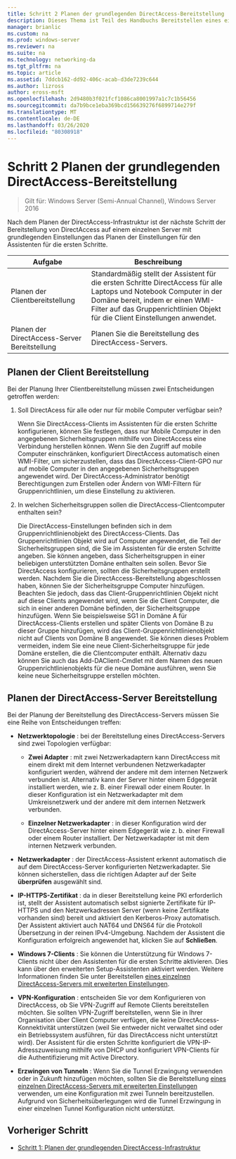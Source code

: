 ```yaml
---
title: Schritt 2 Planen der grundlegenden DirectAccess-Bereitstellung
description: Dieses Thema ist Teil des Handbuchs Bereitstellen eines einzelnen DirectAccess-Servers mit dem Assistenten für die ersten Schritte für Windows Server 2016
manager: brianlic
ms.custom: na
ms.prod: windows-server
ms.reviewer: na
ms.suite: na
ms.technology: networking-da
ms.tgt_pltfrm: na
ms.topic: article
ms.assetid: 7ddcb162-dd92-406c-acab-d3de7239c644
ms.author: lizross
author: eross-msft
ms.openlocfilehash: 2d9480b3f021fcf1086ca8001997a1c7c1b56456
ms.sourcegitcommit: da7b9bce1eba369bcd156639276f6899714e279f
ms.translationtype: MT
ms.contentlocale: de-DE
ms.lasthandoff: 03/26/2020
ms.locfileid: "80308918"
---
```

# <a name="step-2-plan-the-basic-directaccess-deployment"></a>Schritt 2 Planen der grundlegenden DirectAccess-Bereitstellung

>Gilt für: Windows Server (Semi-Annual Channel), Windows Server 2016

Nach dem Planen der DirectAccess-Infrastruktur ist der nächste Schritt der Bereitstellung von DirectAccess auf einem einzelnen Server mit grundlegenden Einstellungen das Planen der Einstellungen für den Assistenten für die ersten Schritte.  
  
|Aufgabe|Beschreibung|  
|----|--------|  
|Planen der Clientbereitstellung|Standardmäßig stellt der Assistent für die ersten Schritte DirectAccess für alle Laptops und Notebook Computer in der Domäne bereit, indem er einen WMI-Filter auf das Gruppenrichtlinien Objekt für die Client Einstellungen anwendet.|  
|Planen der DirectAccess-Server Bereitstellung|Planen Sie die Bereitstellung des DirectAccess-Servers.|  
  
## <a name="planning-for-client-deployment"></a><a name="bkmk_2_1_client"></a>Planen der Client Bereitstellung  
Bei der Planung Ihrer Clientbereitstellung müssen zwei Entscheidungen getroffen werden:  
  
1.  Soll DirectAcess für alle oder nur für mobile Computer verfügbar sein?  
  
    Wenn Sie DirectAccess-Clients im Assistenten für die ersten Schritte konfigurieren, können Sie festlegen, dass nur Mobile Computer in den angegebenen Sicherheitsgruppen mithilfe von DirectAccess eine Verbindung herstellen können. Wenn Sie den Zugriff auf mobile Computer einschränken, konfiguriert DirectAccess automatisch einen WMI-Filter, um sicherzustellen, dass das DirectAccess-Client-GPO nur auf mobile Computer in den angegebenen Sicherheitsgruppen angewendet wird. Der DirectAccess-Administrator benötigt Berechtigungen zum Erstellen oder Ändern von WMI-Filtern für Gruppenrichtlinien, um diese Einstellung zu aktivieren.  
  
2.  In welchen Sicherheitsgruppen sollen die DirectAccess-Clientcomputer enthalten sein?  
  
    Die DirectAccess-Einstellungen befinden sich in dem Gruppenrichtlinienobjekt des DirectAccess-Clients. Das Gruppenrichtlinien Objekt wird auf Computer angewendet, die Teil der Sicherheitsgruppen sind, die Sie im Assistenten für die ersten Schritte angeben. Sie können angeben, dass Sicherheitsgruppen in einer beliebigen unterstützten Domäne enthalten sein sollen. Bevor Sie DirectAccess konfigurieren, sollten die Sicherheitsgruppen erstellt werden. Nachdem Sie die DirectAccess-Bereitstellung abgeschlossen haben, können Sie der Sicherheitsgruppe Computer hinzufügen. Beachten Sie jedoch, dass das Client-Gruppenrichtlinien Objekt nicht auf diese Clients angewendet wird, wenn Sie die Client Computer, die sich in einer anderen Domäne befinden, der Sicherheitsgruppe hinzufügen. Wenn Sie beispielsweise SG1 in Domäne A für DirectAccess-Clients erstellen und später Clients von Domäne B zu dieser Gruppe hinzufügen, wird das Client-Gruppenrichtlinienobjekt nicht auf Clients von Domäne B angewendet. Sie können dieses Problem vermeiden, indem Sie eine neue Client-Sicherheitsgruppe für jede Domäne erstellen, die die Clientcomputer enthält. Alternativ dazu können Sie auch das Add-DAClient-Cmdlet mit dem Namen des neuen Gruppenrichtlinienobjekts für die neue Domäne ausführen, wenn Sie keine neue Sicherheitsgruppe erstellen möchten.  
  
## <a name="planning-for-directaccess-server-deployment"></a><a name="bkmk_2_2_server"></a>Planen der DirectAccess-Server Bereitstellung  
Bei der Planung der Bereitstellung des DirectAccess-Servers müssen Sie eine Reihe von Entscheidungen treffen:  
  
-   **Netzwerktopologie** : bei der Bereitstellung eines DirectAccess-Servers sind zwei Topologien verfügbar:  
  
    -   **Zwei Adapter** : mit zwei Netzwerkadaptern kann DirectAccess mit einem direkt mit dem Internet verbundenen Netzwerkadapter konfiguriert werden, während der andere mit dem internen Netzwerk verbunden ist. Alternativ kann der Server hinter einem Edgegerät installiert werden, wie z. B. einer Firewall oder einem Router. In dieser Konfiguration ist ein Netzwerkadapter mit dem Umkreisnetzwerk und der andere mit dem internen Netzwerk verbunden.  
  
    -   **Einzelner Netzwerkadapter** : in dieser Konfiguration wird der DirectAccess-Server hinter einem Edgegerät wie z. b. einer Firewall oder einem Router installiert. Der Netzwerkadapter ist mit dem internen Netzwerk verbunden.  
  
-   **Netzwerkadapter** : der DirectAccess-Assistent erkennt automatisch die auf dem DirectAccess-Server konfigurierten Netzwerkadapter. Sie können sicherstellen, dass die richtigen Adapter auf der Seite **überprüfen** ausgewählt sind.  
  
-   **IP-HTTPS-Zertifikat** : da in dieser Bereitstellung keine PKI erforderlich ist, stellt der Assistent automatisch selbst signierte Zertifikate für IP-HTTPS und den Netzwerkadressen Server (wenn keine Zertifikate vorhanden sind) bereit und aktiviert den Kerberos-Proxy automatisch. Der Assistent aktiviert auch NAT64 und DNS64 für die Protokoll Übersetzung in der reinen IPv4-Umgebung. Nachdem der Assistent die Konfiguration erfolgreich angewendet hat, klicken Sie auf **Schließen**.  
  
-   **Windows 7-Clients** : Sie können die Unterstützung für Windows 7-Clients nicht über den Assistenten für die ersten Schritte aktivieren. Dies kann über den erweiterten Setup-Assistenten aktiviert werden. Weitere Informationen finden Sie unter Bereitstellen [eines einzelnen DirectAccess-Servers mit erweiterten Einstellungen](../single-server-advanced/Deploy-a-Single-DirectAccess-Server-with-Advanced-Settings.md).  
  
-   **VPN-Konfiguration** : entscheiden Sie vor dem Konfigurieren von DirectAccess, ob Sie VPN-Zugriff auf Remote Clients bereitstellen möchten. Sie sollten VPN-Zugriff bereitstellen, wenn Sie in Ihrer Organisation über Client Computer verfügen, die keine DirectAccess-Konnektivität unterstützen (weil Sie entweder nicht verwaltet sind oder ein Betriebssystem ausführen, für das DirectAccess nicht unterstützt wird). Der Assistent für die ersten Schritte konfiguriert die VPN-IP-Adresszuweisung mithilfe von DHCP und konfiguriert VPN-Clients für die Authentifizierung mit Active Directory.  
  
-   **Erzwingen von Tunneln** : Wenn Sie die Tunnel Erzwingung verwenden oder in Zukunft hinzufügen möchten, sollten Sie die Bereitstellung [eines einzelnen DirectAccess-Servers mit erweiterten Einstellungen](../single-server-advanced/Deploy-a-Single-DirectAccess-Server-with-Advanced-Settings.md) verwenden, um eine Konfiguration mit zwei Tunneln bereitzustellen. Aufgrund von Sicherheitsüberlegungen wird die Tunnel Erzwingung in einer einzelnen Tunnel Konfiguration nicht unterstützt.  
  
## <a name="previous-step"></a><a name="BKMK_Links"></a>Vorheriger Schritt  
  
-   [Schritt 1: Planen der grundlegenden DirectAccess-Infrastruktur](da-basic-plan-s1-infrastructure.md)  
  


